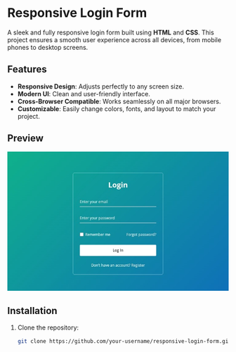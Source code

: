 # Responsive Login Form

A sleek and fully responsive login form built using **HTML** and **CSS**. This project ensures a smooth user experience across all devices, from mobile phones to desktop screens.

## Features

- **Responsive Design**: Adjusts perfectly to any screen size.
- **Modern UI**: Clean and user-friendly interface.
- **Cross-Browser Compatible**: Works seamlessly on all major browsers.
- **Customizable**: Easily change colors, fonts, and layout to match your project.

## Preview

![Login Form Screenshot](screenshot.jpg)

## Installation

1. Clone the repository:
   ```bash
   git clone https://github.com/your-username/responsive-login-form.git
